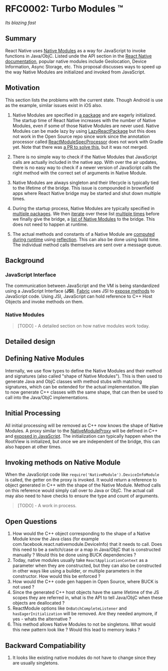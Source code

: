 # RFC0002: Turbo Modules ™ 
_Its blazing fast_

## Summary

React Native uses [Native Modules](https://facebook.github.io/react-native/docs/native-modules-ios) as a way for JavaScript  to invoke functions in Java/ObjC. Listed unde the API section in the [React Native documentation](https://facebook.github.io/react-native/docs/0.56/getting-started), popular native modules include Geolocation, Device Information, Async Storage, etc.
This proposal discusses ways to speed up the way Native Modules are initialized and invoked from JavaScript.

## Motivation

This section lists the problems with the current state. Though Android is use as the example, similar issues exist in iOS also. 

1. Native Modules are specified in [a package](https://github.com/facebook/react-native/blob/1e8f3b11027fe0a7514b4fc97d0798d3c64bc895/local-cli/link/__fixtures__/android/0.20/MainActivity.java#L37) and are eagerly initialized. The startup time of React Native increases with the number of Native Modules, even if some of those Native Modules are never used. Native Modules can be made lazy by using [LazyReactPackage](https://github.com/facebook/react-native/blob/42146a7a4ad992a3597e07ead3aafdc36d58ac26/ReactAndroid/src/main/java/com/facebook/react/LazyReactPackage.java) but this does not work in the Open Source repo since  work since the annotation processor called  [ReactModuleSpecProcessor](https://github.com/facebook/react-native/blob/42146a7a4ad992a3597e07ead3aafdc36d58ac26/ReactAndroid/src/main/java/com/facebook/react/module/processing/ReactModuleSpecProcessor.java) does not work with Gradle yet. Note that there was [a PR to solve this](https://github.com/facebook/react-native/pull/10084), but it was not merged.  

2. There is no simple way to check if the Native Modules that JavaScript calls are actually included in the native app. With over the air updates, there is no easy way to check if a newer version of JavaScript calls the right method with the correct set of arguments in Native Module. 

3. Native Modules are always singleton and their lifecycle is typically tied to the lifetime of the bridge. This issue is compounded in brownfield apps where React Native bridge may be started and shut down multiple times.

4. During the startup process, Native Modules are typically specified in [multiple packages](https://github.com/facebook/react-native/blob/b938cd524a20c239a5d67e4a1150cd19e00e45ba/ReactAndroid/src/main/java/com/facebook/react/CompositeReactPackage.java). We then [iterate](https://github.com/facebook/react-native/blob/407e033b34b6afa0ea96ed72f16cd164d572e911/ReactAndroid/src/main/java/com/facebook/react/ReactInstanceManager.java#L1132) over these list [multiple times](https://github.com/facebook/react-native/blob/617e25d9b5cb10cfc6842eca62ff22d39eefcf7b/ReactAndroid/src/main/java/com/facebook/react/bridge/NativeModuleRegistry.java#L46) before we finally give the bridge, a [list of Native Modules](https://github.com/facebook/react-native/blob/master/ReactAndroid/src/main/java/com/facebook/react/bridge/CatalystInstanceImpl.java#L124) to the bridge. This does not need to happen at runtime. 

5. The actual methods and constants of a Native Module are [computed during runtime](https://github.com/facebook/react-native/blob/master/ReactCommon/cxxreact/ModuleRegistry.cpp#L81) using [reflection](https://github.com/facebook/react-native/blob/master/ReactAndroid/src/main/java/com/facebook/react/bridge/JavaModuleWrapper.java#L75). This can also be done using build time. The individual method calls themselves are sent over a message queue. 

## Background

### JavaScript Interface
The communication between JavaScript and the VM is being standardized using a JavaScript Interface (__JSI__). [Fabric](https://github.com/react-native-community/discussions-and-proposals/issues/4) uses JSI to [expose methods](https://github.com/facebook/react-native/blob/5d9326be29be8688f2238c72c18a9037f983c77d/ReactAndroid/src/main/java/com/facebook/react/fabric/jsc/jni/FabricJSCBinding.cpp#L264) to JavaScript code. Using JSI, JavaScript can hold reference to C++ Host Objects and invoke methods on them. 

### Native Modules 
 > [TODO] - A detailed section on how native modules work today. 

## Detailed design

## Defining Native Modules
Internally, we use flow types to define the Native Modules and their method and signatures (also called "shape of Native Modules"). This is then used to generate Java and ObjC classes with method stubs with matching signatures, which can be extended for the actual implementation. We plan to now generate C++ classes with the same shape, that can then be used to call into the Java/ObjC implementations. 

## Initial Processing
All initial processing will be removed as C++ now knows the shape of Native Modules. A proxy similar to the [NativeModuleProxy](https://github.com/facebook/react-native/blob/da7873563bff945086a70306cc25fa4c048bb84b/ReactCommon/cxxreact/JSCExecutor.cpp#L141) will be defined in C++ and [exposed in JavaScript](https://github.com/facebook/react-native/blob/a93e281428f47ba355ba79cda3e98ca7da677636/Libraries/BatchedBridge/NativeModules.js#L152). The initialization can typically happen when the RootView is initialized, but once we are independent of the bridge, this can also happen at other times. 

## Invoking methods on Native Module
When the JavaScript code like `require('NativeModule').DeviceInfoModule` is called, the getter on the proxy is invoked. It would return a reference to object generated in C++ with the shape of the Native Module. Method calls on this reference would simply call over to Java or ObjC. The actual call may also need to have checks to ensure the type and count of arguments. 

> [TODO] - A work in process.

## Open Questions
1. How would the C++ object corresponding to the shape of a Native Module know the Java class (for example com.facebook.react.nativemodule.DeviceInfo) that it needs to call. Does this need to be a switch/case or a map in Java/ObjC that is constructed manually ? Would this be done using BUCK dependencies ? 
2. Today, native modules usually take `ReactApplicationContext` as a parameter when they are constructed, but they can also be constructed in other ways like using a builder, or multiple parameters in the constructor. How would this be enforced ? 
3. How would the C++ code gen happen in Open Source, where BUCK is not used ? 
4. Since the generated C++ host objects have the same lifetime of the JS scopes they are referred in, what is the API to tell Java/ObjC when these objects are deallocated ? 
5. ReactModule options like `OnBatchCompleteListener` and `hasEagerInitialization` will be removed. Are they needed anymore, if yes - whats the alternative ? 
6. This method allows Native Modules to not be singletons. What would this new pattern look like ? Would this lead to memory leaks ? 

## Backward Compatiability
1. It looks like existing native modules do not have to change since they are usually singletons. 

